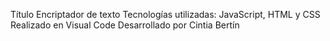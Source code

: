 Título Encriptador de texto
Tecnologías utilizadas: JavaScript, HTML y CSS
Realizado en Visual Code
Desarrollado por Cintia Bertín
